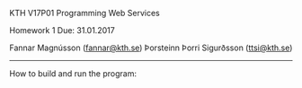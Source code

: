 KTH V17P01
Programming Web Services

Homework 1
Due: 31.01.2017

Fannar Magnússon (fannar@kth.se)
Þorsteinn Þorri Sigurðsson (ttsi@kth.se)

----------------------------------------

How to build and run the program:

